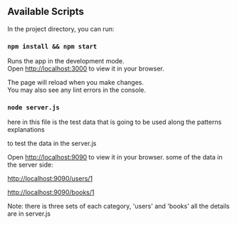## Available Scripts

In the project directory, you can run:

### `npm install && npm start`

Runs the app in the development mode.\
Open [http://localhost:3000](http://localhost:3000) to view it in your browser.

The page will reload when you make changes.\
You may also see any lint errors in the console.

### `node server.js`

here in this file is the test data that is going to be used along 
the patterns explanations

to test the data in the server.js

Open [http://localhost:9090](http://localhost:9090) to view it in your browser.
some of the data in the server side: 

[http://localhost:9090/users/1](http://localhost:9090/users/1)

[http://localhost:9090/books/1](http://localhost:9090/books/1)


Note: there is three sets of each category, 'users' and 'books' all the details
are in server.js

